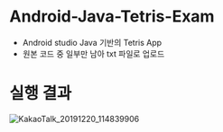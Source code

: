 # Android-Java-Tetris-Exam
 - Android studio Java 기반의 Tetris App
 - 원본 코드 중 일부만 남아 txt 파일로 업로드
 
# 실행 결과
![KakaoTalk_20191220_114839906](https://user-images.githubusercontent.com/35375787/234905426-1c16ed31-93e7-4d19-96d8-d7eccea02bfa.gif)
